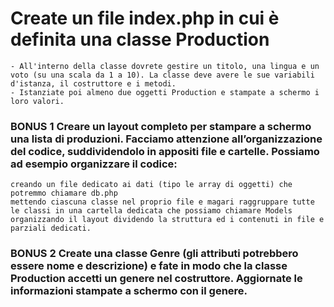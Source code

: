 # Create un file index.php in cui è definita una classe Production

    - All'interno della classe dovrete gestire un titolo, una lingua e un voto (su una scala da 1 a 10). La classe deve avere le sue variabili d'istanza, il costruttore e i metodi.
    - Istanziate poi almeno due oggetti Production e stampate a schermo i loro valori.

### BONUS 1 Creare un layout completo per stampare a schermo una lista di produzioni. Facciamo attenzione all’organizzazione del codice, suddividendolo in appositi file e cartelle. Possiamo ad esempio organizzare il codice:
    creando un file dedicato ai dati (tipo le array di oggetti) che potremmo chiamare db.php
    mettendo ciascuna classe nel proprio file e magari raggruppare tutte le classi in una cartella dedicata che possiamo chiamare Models
    organizzando il layout dividendo la struttura ed i contenuti in file e parziali dedicati.

### BONUS 2 Create una classe Genre (gli attributi potrebbero essere nome e descrizione) e fate in modo che la classe Production accetti un genere nel costruttore. Aggiornate le informazioni stampate a schermo con il genere.
